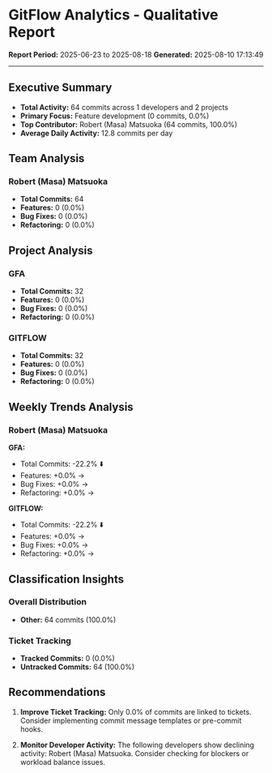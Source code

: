 # GitFlow Analytics - Qualitative Report
**Report Period:** 2025-06-23 to 2025-08-18
**Generated:** 2025-08-10 17:13:49

---

## Executive Summary

- **Total Activity:** 64 commits across 1 developers and 2 projects
- **Primary Focus:** Feature development (0 commits, 0.0%)
- **Top Contributor:** Robert (Masa) Matsuoka (64 commits, 100.0%)
- **Average Daily Activity:** 12.8 commits per day

## Team Analysis

### Robert (Masa) Matsuoka
- **Total Commits:** 64
- **Features:** 0 (0.0%)
- **Bug Fixes:** 0 (0.0%)
- **Refactoring:** 0 (0.0%)

## Project Analysis

### GFA
- **Total Commits:** 32
- **Features:** 0 (0.0%)
- **Bug Fixes:** 0 (0.0%)
- **Refactoring:** 0 (0.0%)

### GITFLOW
- **Total Commits:** 32
- **Features:** 0 (0.0%)
- **Bug Fixes:** 0 (0.0%)
- **Refactoring:** 0 (0.0%)

## Weekly Trends Analysis

### Robert (Masa) Matsuoka

**GFA:**
- Total Commits: -22.2% ⬇️
- Features: +0.0% →
- Bug Fixes: +0.0% →
- Refactoring: +0.0% →

**GITFLOW:**
- Total Commits: -22.2% ⬇️
- Features: +0.0% →
- Bug Fixes: +0.0% →
- Refactoring: +0.0% →

## Classification Insights

### Overall Distribution

- **Other:** 64 commits (100.0%)

### Ticket Tracking

- **Tracked Commits:** 0 (0.0%)
- **Untracked Commits:** 64 (100.0%)

## Recommendations

1. **Improve Ticket Tracking:** Only 0.0% of commits are linked to tickets. Consider implementing commit message templates or pre-commit hooks.

2. **Monitor Developer Activity:** The following developers show declining activity: Robert (Masa) Matsuoka. Consider checking for blockers or workload balance issues.

